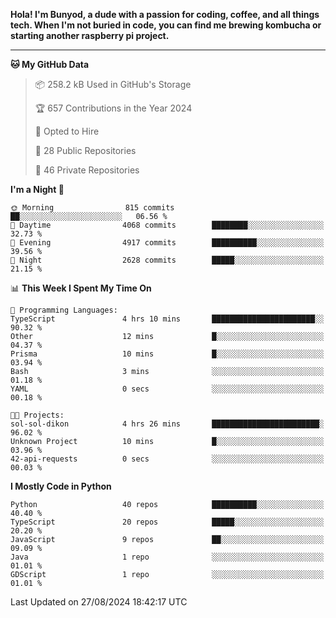<p>
<b>Hola! I'm Bunyod, a dude with a passion for coding, coffee, and all things tech. When I'm not buried in code, you can find me brewing kombucha or starting another raspberry pi project.</b>
</p>

---

<!--START_SECTION:waka-->
**🐱 My GitHub Data** 

> 📦 258.2 kB Used in GitHub's Storage 
 > 
> 🏆 657 Contributions in the Year 2024
 > 
> 💼 Opted to Hire
 > 
> 📜 28 Public Repositories 
 > 
> 🔑 46 Private Repositories 
 > 
**I'm a Night 🦉** 

```text
🌞 Morning                815 commits         ██░░░░░░░░░░░░░░░░░░░░░░░   06.56 % 
🌆 Daytime                4068 commits        ████████░░░░░░░░░░░░░░░░░   32.73 % 
🌃 Evening                4917 commits        ██████████░░░░░░░░░░░░░░░   39.56 % 
🌙 Night                  2628 commits        █████░░░░░░░░░░░░░░░░░░░░   21.15 % 
```


📊 **This Week I Spent My Time On** 

```text
💬 Programming Languages: 
TypeScript               4 hrs 10 mins       ███████████████████████░░   90.32 % 
Other                    12 mins             █░░░░░░░░░░░░░░░░░░░░░░░░   04.37 % 
Prisma                   10 mins             █░░░░░░░░░░░░░░░░░░░░░░░░   03.94 % 
Bash                     3 mins              ░░░░░░░░░░░░░░░░░░░░░░░░░   01.18 % 
YAML                     0 secs              ░░░░░░░░░░░░░░░░░░░░░░░░░   00.18 % 

🐱‍💻 Projects: 
sol-sol-dikon            4 hrs 26 mins       ████████████████████████░   96.02 % 
Unknown Project          10 mins             █░░░░░░░░░░░░░░░░░░░░░░░░   03.96 % 
42-api-requests          0 secs              ░░░░░░░░░░░░░░░░░░░░░░░░░   00.03 % 
```

**I Mostly Code in Python** 

```text
Python                   40 repos            ██████████░░░░░░░░░░░░░░░   40.40 % 
TypeScript               20 repos            █████░░░░░░░░░░░░░░░░░░░░   20.20 % 
JavaScript               9 repos             ██░░░░░░░░░░░░░░░░░░░░░░░   09.09 % 
Java                     1 repo              ░░░░░░░░░░░░░░░░░░░░░░░░░   01.01 % 
GDScript                 1 repo              ░░░░░░░░░░░░░░░░░░░░░░░░░   01.01 % 
```




 Last Updated on 27/08/2024 18:42:17 UTC
<!--END_SECTION:waka-->
